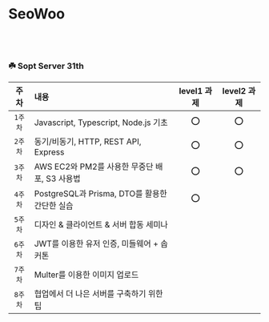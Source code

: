 # SeoWoo

<br><br>
### ☘️ Sopt Server 31th  

| 주차 | 내용 | level1 과제 | level2 과제 |
|:------:|:------|:------:|:------:|
|`1주차`| Javascript, Typescript, Node.js 기초 | ⭕ | ⭕ |
|`2주차`| 동기/비동기, HTTP, REST API, Express | ⭕ | ⭕ |
|`3주차`| AWS EC2와 PM2를 사용한 무중단 배포, S3 사용법 |⭕  |⭕ |
|`4주차`| PostgreSQL과 Prisma, DTO를 활용한 간단한 실습 |⭕ |  |
|`5주차`| 디자인 & 클라이언트 & 서버 합동 세미나 |   |  |
|`6주차`| JWT를 이용한 유저 인증, 미들웨어   + 솝커톤 |  |  |
|`7주차`| Multer를 이용한 이미지 업로드 | | |
|`8주차`| 협업에서 더 나은 서버를 구축하기 위한 팁 |  | |
